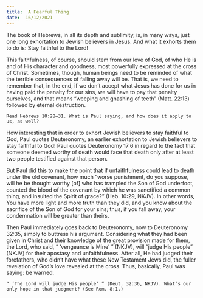 ```yaml
---
title:  A Fearful Thing
date:  16/12/2021
---
```


The book of Hebrews, in all its depth and sublimity, is, in many ways, just one long exhortation to Jewish believers in Jesus. And what it exhorts them to do is: Stay faithful to the Lord!

This faithfulness, of course, should stem from our love of God, of who He is and of His character and goodness, most powerfully expressed at the cross of Christ. Sometimes, though, human beings need to be reminded of what the terrible consequences of falling away will be. That is, we need to remember that, in the end, if we don’t accept what Jesus has done for us in having paid the penalty for our sins, we will have to pay that penalty ourselves, and that means “weeping and gnashing of teeth” (Matt. 22:13) followed by eternal destruction.

`Read Hebrews 10:28–31. What is Paul saying, and how does it apply to us, as well?`

How interesting that in order to exhort Jewish believers to stay faithful to God, Paul quotes Deuteronomy, an earlier exhortation to Jewish believers to stay faithful to God! Paul quotes Deuteronomy 17:6 in regard to the fact that someone deemed worthy of death would face that death only after at least two people testified against that person.

But Paul did this to make the point that if unfaithfulness could lead to death under the old covenant, how much “worse punishment, do you suppose, will he be thought worthy [of] who has trampled the Son of God underfoot, counted the blood of the covenant by which he was sanctified a common thing, and insulted the Spirit of grace?” (Heb. 10:29, NKJV). In other words, You have more light and more truth than they did, and you know about the sacrifice of the Son of God for your sins; thus, if you fall away, your condemnation will be greater than theirs.

Then Paul immediately goes back to Deuteronomy, now to Deuteronomy 32:35, simply to buttress his argument. Considering what they had been given in Christ and their knowledge of the great provision made for them, the Lord, who said, “ ‘vengeance is Mine’ ” (NKJV), will “judge His people” (NKJV) for their apostasy and unfaithfulness. After all, He had judged their fore­fathers, who didn’t have what these New Testament Jews did, the fuller revelation of God’s love revealed at the cross. Thus, basically, Paul was saying: be warned.

`“ ‘The Lord will judge His people’ ” (Deut. 32:36, NKJV). What’s our only hope in that judgment? (See Rom. 8:1.)`